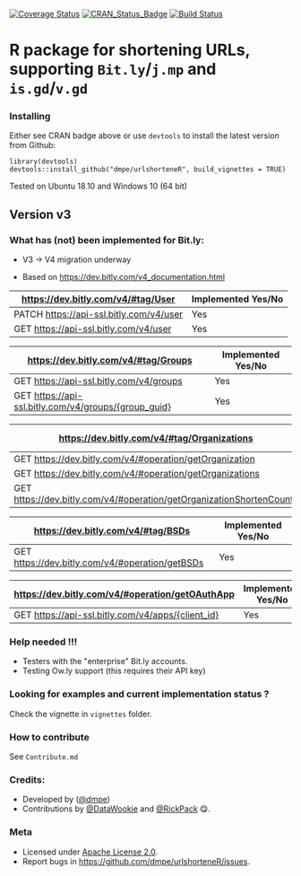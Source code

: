 [![Coverage Status](https://coveralls.io/repos/dmpe/urlshorteneR/badge.svg?branch=master&service=github)](https://coveralls.io/github/dmpe/urlshorteneR?branch=master)
[![CRAN_Status_Badge](http://www.r-pkg.org/badges/version/urlshorteneR)](http://cran.r-project.org/package=urlshorteneR)
[![Build Status](https://johnmalc.visualstudio.com/GitHubRepos/_apis/build/status/dmpe.urlshorteneR?branchName=master)](https://johnmalc.visualstudio.com/GitHubRepos/_build/latest?definitionId=3&branchName=master)

R package for shortening URLs, supporting `Bit.ly`/`j.mp` and `is.gd`/`v.gd`
=======

### Installing

Either see CRAN badge above or use `devtools` to install the latest version from Github:

```
library(devtools)
devtools::install_github("dmpe/urlshorteneR", build_vignettes = TRUE)
```

Tested on Ubuntu 18.10 and Windows 10 (64 bit)

## Version v3

### What has (not) been implemented for Bit.ly:

- V3 -> V4 migration underway

- Based on <https://dev.bitly.com/v4_documentation.html>

<https://dev.bitly.com/v4/#tag/User>  | Implemented Yes/No
------------- | -------------
PATCH https://api-ssl.bitly.com/v4/user | Yes
GET https://api-ssl.bitly.com/v4/user | Yes

<https://dev.bitly.com/v4/#tag/Groups>  | Implemented Yes/No
------------- | -------------
GET https://api-ssl.bitly.com/v4/groups | Yes
GET https://api-ssl.bitly.com/v4/groups/{group_guid}  | Yes

<https://dev.bitly.com/v4/#tag/Organizations> | Implemented Yes/No
------------- | -------------
GET https://dev.bitly.com/v4/#operation/getOrganization | Yes
GET https://dev.bitly.com/v4/#operation/getOrganizations | Yes
GET https://dev.bitly.com/v4/#operation/getOrganizationShortenCounts | Yes

<https://dev.bitly.com/v4/#tag/BSDs> | Implemented Yes/No
------------- | -------------
GET https://dev.bitly.com/v4/#operation/getBSDs | Yes

<https://dev.bitly.com/v4/#operation/getOAuthApp> | Implemented Yes/No 
------------- | ------------- 
GET https://api-ssl.bitly.com/v4/apps/{client_id} | Yes 


### Help needed !!!

- Testers with the "enterprise" Bit.ly accounts. 
- Testing Ow.ly support (this requires their API key)

### Looking for examples and current implementation status ?

Check the vignette in `vignettes` folder.

### How to contribute 

See `Contribute.md`

### Credits:

- Developed by ([@dmpe](https://www.github.com/dmpe))
- Contributions by [@DataWookie](https://github.com/DataWookie) and [@RickPack](https://github.com/RickPack) :yum:. 

### Meta

- Licensed under [Apache License 2.0](https://tldrlegal.com/license/apache-license-2.0-%28apache-2.0%29).
- Report bugs in <https://github.com/dmpe/urlshorteneR/issues>.


